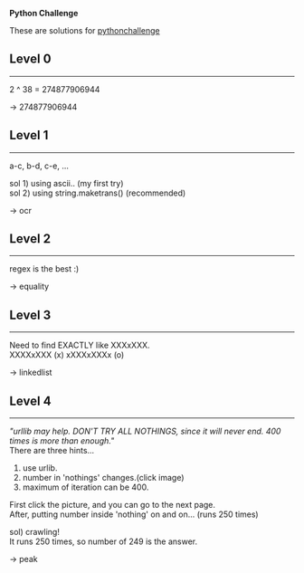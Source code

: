              
**Python Challenge**            
                 
These are solutions for [pythonchallenge](http://www.pythonchallenge.com/)                 
                     
               
## Level 0             
---               
2 ^ 38 = 274877906944               
                   
-> 274877906944            
             
            
## Level 1              
---              
a-c, b-d, c-e, ...            
               
sol 1) using ascii.. (my first try)                 
sol 2) using string.maketrans()   (recommended)            
            
-> ocr         
         
         
## Level 2       
---        
regex is the best :)      
    
-> equality             
            
           
## Level 3
---     
Need to find EXACTLY like XXXxXXX.   
XXXXxXXX (x)   xXXXxXXXx (o)       
             
-> linkedlist             
         
           
## Level 4     
---     
_"urllib may help. DON'T TRY ALL NOTHINGS, since it will never end. 400 times is more than enough."_       
There are three hints...         
1) use urlib.       
2) number in 'nothings' changes.(click image)      
3) maximum of iteration can be 400.       
       
First click the picture, and you can go to the next page.        
After, putting number inside 'nothing' on and on... (runs 250 times)       
       
sol) crawling!      
It runs 250 times, so number of 249 is the answer.          
       
-> peak        




